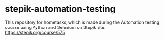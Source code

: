 # stepik-automation-testing
This repository for hometasks, which is made during the Automation testing course using Python and Selenium on Stepik site:
https://stepik.org/course/575
